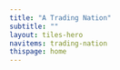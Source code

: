```yaml
---
title: "A Trading Nation"
subtitle: ""
layout: tiles-hero
navitems: trading-nation
thispage: home
---
```

